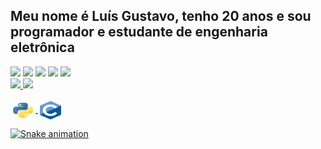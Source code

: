 ## Meu nome é Luís Gustavo, tenho 20 anos e sou programador e estudante de engenharia eletrônica

<div> 
  <a href="https://www.youtube.com/channel/UCtByBohmZaqpMBYXR0HEqfA" target="_blank"><img src="https://img.shields.io/badge/YouTube-FF0000?style=for-the-badge&logo=youtube&logoColor=white" target="_blank"></a>
  <a href="https://instagram.com/luis.gustavo.02" target="_blank"><img src="https://img.shields.io/badge/-Instagram-%23E4405F?style=for-the-badge&logo=instagram&logoColor=white" target="_blank"></a>
 	<a href="https://www.twitch.tv/gugamcz" target="_blank"><img src="https://img.shields.io/badge/Twitch-9146FF?style=for-the-badge&logo=twitch&logoColor=white" target="_blank"></a>
  <a href = "mailto:lg.amaral.02@gmail.com"><img src="https://img.shields.io/badge/-Gmail-%23333?style=for-the-badge&logo=gmail&logoColor=white" target="_blank"></a>
  <a href="https://www.linkedin.com/in/luís-gustavo-martins-3323141b1/" target="_blank"><img src="https://img.shields.io/badge/-LinkedIn-%230077B5?style=for-the-badge&logo=linkedin&logoColor=white" target="_blank"></a> 
</div>

<div>
  <a href="https://github.com/gugamcz">
  <img height="150em" src="https://github-readme-stats.vercel.app/api?username=luisgustavo02&show_icons=true"/>
  <img height="150em" src="https://github-readme-stats.vercel.app/api/top-langs/?username=luisgustavo02&layout=compact&langs_count=7&theme=dracula"/>
</div>
<div><br>
  <img align="center" alt="Guga-Python" height="30" width="40" src="https://raw.githubusercontent.com/devicons/devicon/master/icons/python/python-original.svg">
  <img align="center" alt="Guga-C" height="30" width="40" src="https://raw.githubusercontent.com/devicons/devicon/master/icons/c/c-original.svg">
</div>

  ![Snake animation](https://github.com/luisgustavo02/luisgustavo02/blob/output/github-contributions-grid-snake.yml)
